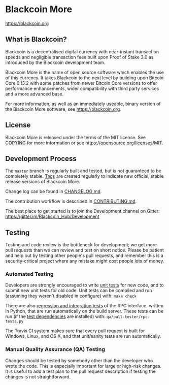 Blackcoin More
=====================================

https://blackcoin.org

What is Blackcoin?
----------------

Blackcoin is a decentralised digital currency with near-instant transaction speeds and negligible transaction fees built upon Proof of Stake 3.0 as
introduced by the Blackcoin development team.

Blackcoin More is the name of open source software which enables the use of this currency. It takes Blackcoin to the next level by building upon
Bitcoin Core 0.13.2 with some patches from newer Bitcoin Core versions to offer performance enhancements, wider compatibility with third party services and a more advanced base.

For more information, as well as an immediately useable, binary version of the Blackcoin More software, see https://blackcoin.org.

License
-------

Blackcoin More is released under the terms of the MIT license. See [COPYING](COPYING) for more
information or see https://opensource.org/licenses/MIT.

Development Process
-------------------

The `master` branch is regularly built and tested, but is not guaranteed to be
completely stable. [Tags](https://gitlab.com/blackcoin/blackcoin-more/tags) are created
regularly to indicate new official, stable release versions of Blackcoin More.

Change log can be found in [CHANGELOG.md](CHANGELOG.md).

The contribution workflow is described in [CONTRIBUTING.md](CONTRIBUTING.md).

The best place to get started is to join the Development channel on Gitter: https://gitter.im/Blackcoin_Hub/Development

Testing
-------

Testing and code review is the bottleneck for development; we get more pull
requests than we can review and test on short notice. Please be patient and help out by testing
other people's pull requests, and remember this is a security-critical project where any mistake might cost people
lots of money.

### Automated Testing

Developers are strongly encouraged to write [unit tests](/doc/unit-tests.md) for new code, and to
submit new unit tests for old code. Unit tests can be compiled and run
(assuming they weren't disabled in configure) with: `make check`

There are also [regression and integration tests](/qa) of the RPC interface, written
in Python, that are run automatically on the build server.
These tests can be run (if the [test dependencies](/qa) are installed) with: `qa/pull-tester/rpc-tests.py`

The Travis CI system makes sure that every pull request is built for Windows, Linux, and OS X, and that unit/sanity tests are run automatically.

### Manual Quality Assurance (QA) Testing

Changes should be tested by somebody other than the developer who wrote the
code. This is especially important for large or high-risk changes. It is useful
to add a test plan to the pull request description if testing the changes is
not straightforward.
